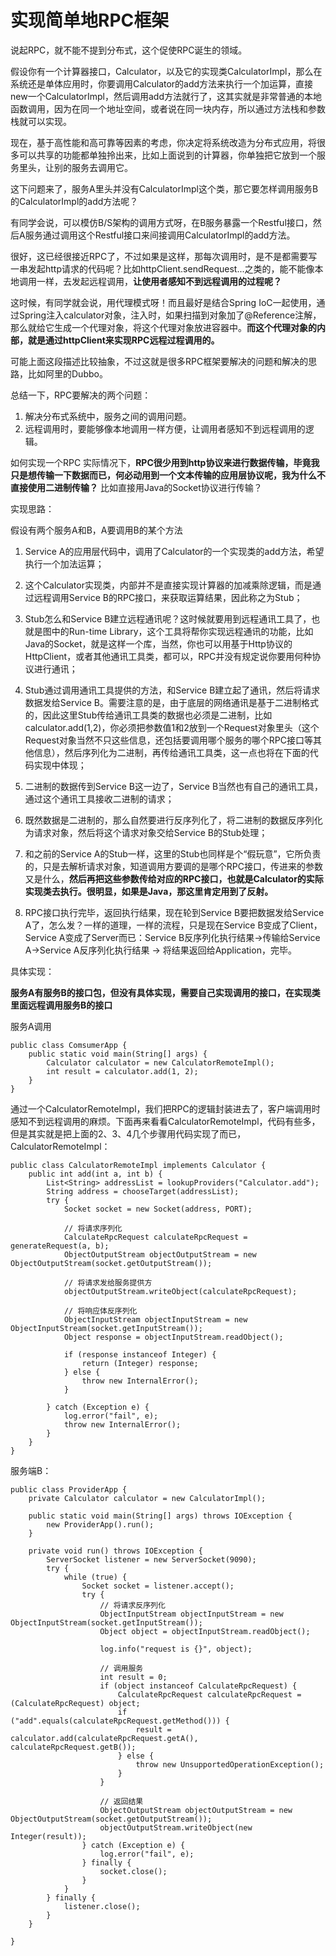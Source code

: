 # 实现简单地RPC框架

说起RPC，就不能不提到分布式，这个促使RPC诞生的领域。

假设你有一个计算器接口，Calculator，以及它的实现类CalculatorImpl，那么在系统还是单体应用时，你要调用Calculator的add方法来执行一个加运算，直接new一个CalculatorImpl，然后调用add方法就行了，这其实就是非常普通的本地函数调用，因为在同一个地址空间，或者说在同一块内存，所以通过方法栈和参数栈就可以实现。

现在，基于高性能和高可靠等因素的考虑，你决定将系统改造为分布式应用，将很多可以共享的功能都单独拎出来，比如上面说到的计算器，你单独把它放到一个服务里头，让别的服务去调用它。

这下问题来了，服务A里头并没有CalculatorImpl这个类，那它要怎样调用服务B的CalculatorImpl的add方法呢？

有同学会说，可以模仿B/S架构的调用方式呀，在B服务暴露一个Restful接口，然后A服务通过调用这个Restful接口来间接调用CalculatorImpl的add方法。

很好，这已经很接近RPC了，不过如果是这样，那每次调用时，是不是都需要写一串发起http请求的代码呢？比如httpClient.sendRequest...之类的，能不能像本地调用一样，去发起远程调用，**让使用者感知不到远程调用的过程呢？**


这时候，有同学就会说，用代理模式呀！而且最好是结合Spring IoC一起使用，通过Spring注入calculator对象，注入时，如果扫描到对象加了@Reference注解，那么就给它生成一个代理对象，将这个代理对象放进容器中。**而这个代理对象的内部，就是通过httpClient来实现RPC远程过程调用的。**

可能上面这段描述比较抽象，不过这就是很多RPC框架要解决的问题和解决的思路，比如阿里的Dubbo。

总结一下，RPC要解决的两个问题：

1. 解决分布式系统中，服务之间的调用问题。
2. 远程调用时，要能够像本地调用一样方便，让调用者感知不到远程调用的逻辑。


如何实现一个RPC
实际情况下，**RPC很少用到http协议来进行数据传输，毕竟我只是想传输一下数据而已，何必动用到一个文本传输的应用层协议呢，我为什么不直接使用二进制传输？** 比如直接用Java的Socket协议进行传输？

实现思路：

假设有两个服务A和B，A要调用B的某个方法

1. Service A的应用层代码中，调用了Calculator的一个实现类的add方法，希望执行一个加法运算；

2. 这个Calculator实现类，内部并不是直接实现计算器的加减乘除逻辑，而是通过远程调用Service B的RPC接口，来获取运算结果，因此称之为Stub；
3. Stub怎么和Service B建立远程通讯呢？这时候就要用到远程通讯工具了，也就是图中的Run-time Library，这个工具将帮你实现远程通讯的功能，比如Java的Socket，就是这样一个库，当然，你也可以用基于Http协议的HttpClient，或者其他通讯工具类，都可以，RPC并没有规定说你要用何种协议进行通讯；
4. Stub通过调用通讯工具提供的方法，和Service B建立起了通讯，然后将请求数据发给Service B。需要注意的是，由于底层的网络通讯是基于二进制格式的，因此这里Stub传给通讯工具类的数据也必须是二进制，比如calculator.add(1,2)，你必须把参数值1和2放到一个Request对象里头（这个Request对象当然不只这些信息，还包括要调用哪个服务的哪个RPC接口等其他信息），然后序列化为二进制，再传给通讯工具类，这一点也将在下面的代码实现中体现；
5. 二进制的数据传到Service B这一边了，Service B当然也有自己的通讯工具，通过这个通讯工具接收二进制的请求；
6. 既然数据是二进制的，那么自然要进行反序列化了，将二进制的数据反序列化为请求对象，然后将这个请求对象交给Service B的Stub处理；
7. 和之前的Service A的Stub一样，这里的Stub也同样是个“假玩意”，它所负责的，只是去解析请求对象，知道调用方要调的是哪个RPC接口，传进来的参数又是什么，**然后再把这些参数传给对应的RPC接口，也就是Calculator的实际实现类去执行。很明显，如果是Java，那这里肯定用到了反射。**
8. RPC接口执行完毕，返回执行结果，现在轮到Service B要把数据发给Service A了，怎么发？一样的道理，一样的流程，只是现在Service B变成了Client，Service A变成了Server而已：Service B反序列化执行结果->传输给Service A->Service A反序列化执行结果 -> 将结果返回给Application，完毕。


具体实现：

**服务A有服务B的接口包，但没有具体实现，需要自己实现调用的接口，在实现类里面远程调用服务B的接口**

服务A调用
```
public class ComsumerApp {
    public static void main(String[] args) {
        Calculator calculator = new CalculatorRemoteImpl();
        int result = calculator.add(1, 2);
    }
}
```

通过一个CalculatorRemoteImpl，我们把RPC的逻辑封装进去了，客户端调用时感知不到远程调用的麻烦。下面再来看看CalculatorRemoteImpl，代码有些多，但是其实就是把上面的2、3、4几个步骤用代码实现了而已，CalculatorRemoteImpl：

```
public class CalculatorRemoteImpl implements Calculator {
    public int add(int a, int b) {
        List<String> addressList = lookupProviders("Calculator.add");
        String address = chooseTarget(addressList);
        try {
            Socket socket = new Socket(address, PORT);

            // 将请求序列化
            CalculateRpcRequest calculateRpcRequest = generateRequest(a, b);
            ObjectOutputStream objectOutputStream = new ObjectOutputStream(socket.getOutputStream());

            // 将请求发给服务提供方
            objectOutputStream.writeObject(calculateRpcRequest);

            // 将响应体反序列化
            ObjectInputStream objectInputStream = new ObjectInputStream(socket.getInputStream());
            Object response = objectInputStream.readObject();

            if (response instanceof Integer) {
                return (Integer) response;
            } else {
                throw new InternalError();
            }

        } catch (Exception e) {
            log.error("fail", e);
            throw new InternalError();
        }
    }
}
```

服务端B：
```
public class ProviderApp {
    private Calculator calculator = new CalculatorImpl();

    public static void main(String[] args) throws IOException {
        new ProviderApp().run();
    }

    private void run() throws IOException {
        ServerSocket listener = new ServerSocket(9090);
        try {
            while (true) {
                Socket socket = listener.accept();
                try {
                    // 将请求反序列化
                    ObjectInputStream objectInputStream = new ObjectInputStream(socket.getInputStream());
                    Object object = objectInputStream.readObject();

                    log.info("request is {}", object);

                    // 调用服务
                    int result = 0;
                    if (object instanceof CalculateRpcRequest) {
                        CalculateRpcRequest calculateRpcRequest = (CalculateRpcRequest) object;
                        if ("add".equals(calculateRpcRequest.getMethod())) {
                            result = calculator.add(calculateRpcRequest.getA(), calculateRpcRequest.getB());
                        } else {
                            throw new UnsupportedOperationException();
                        }
                    }

                    // 返回结果
                    ObjectOutputStream objectOutputStream = new ObjectOutputStream(socket.getOutputStream());
                    objectOutputStream.writeObject(new Integer(result));
                } catch (Exception e) {
                    log.error("fail", e);
                } finally {
                    socket.close();
                }
            }
        } finally {
            listener.close();
        }
    }

}
```

